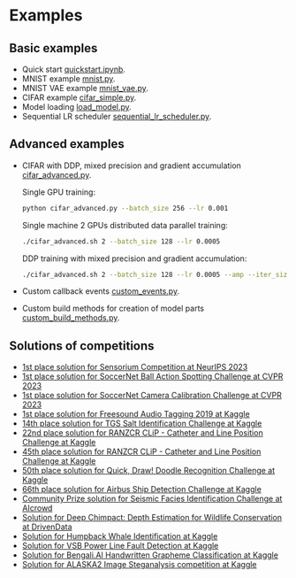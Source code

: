 # Examples

## Basic examples

* Quick start [quickstart.ipynb](quickstart.ipynb).
* MNIST example [mnist.py](mnist.py).    
* MNIST VAE example [mnist_vae.py](mnist_vae.py).
* CIFAR example [cifar_simple.py](cifar_simple.py). 
* Model loading [load_model.py](load_model.py).
* Sequential LR scheduler [sequential_lr_scheduler.py](sequential_lr_scheduler.py).

## Advanced examples

* CIFAR with DDP, mixed precision and gradient accumulation [cifar_advanced.py](cifar_advanced.py).

    Single GPU training:

    ```bash
    python cifar_advanced.py --batch_size 256 --lr 0.001
    ```
 
    Single machine 2 GPUs distributed data parallel training:

    ```bash
    ./cifar_advanced.sh 2 --batch_size 128 --lr 0.0005
    ```

    DDP training with mixed precision and gradient accumulation:

    ```bash
    ./cifar_advanced.sh 2 --batch_size 128 --lr 0.0005 --amp --iter_size 2
    ```
    
* Custom callback events [custom_events.py](custom_events.py).
* Custom build methods for creation of model parts [custom_build_methods.py](custom_build_methods.py).

## Solutions of competitions

* [1st place solution for Sensorium Competition at NeurIPS 2023](https://github.com/lRomul/sensorium)
* [1st place solution for SoccerNet Ball Action Spotting Challenge at CVPR 2023](https://github.com/lRomul/ball-action-spotting)
* [1st place solution for SoccerNet Camera Calibration Challenge at CVPR 2023](https://github.com/NikolasEnt/soccernet-calibration-sportlight)
* [1st place solution for Freesound Audio Tagging 2019 at Kaggle](https://github.com/lRomul/argus-freesound)
* [14th place solution for TGS Salt Identification Challenge at Kaggle](https://github.com/lRomul/argus-tgs-salt)
* [22nd place solution for RANZCR CLiP - Catheter and Line Position Challenge at Kaggle](https://github.com/lRomul/ranzcr-clip)
* [45th place solution for RANZCR CLiP - Catheter and Line Position Challenge at Kaggle](https://github.com/irrmnv/ranzcr-clip)
* [50th place solution for Quick, Draw! Doodle Recognition Challenge at Kaggle](https://github.com/lRomul/argus-quick-draw)
* [66th place solution for Airbus Ship Detection Challenge at Kaggle](https://github.com/OniroAI/Universal-segmentation-baseline-Kaggle-Airbus-Ship-Detection)
* [Community Prize solution for Seismic Facies Identification Challenge at AIcrowd](https://github.com/irrmnv/seismic-facies-identification)
* [Solution for Deep Chimpact: Depth Estimation for Wildlife Conservation at DrivenData](https://github.com/sankovalev/deep_chimpact.drivendata)
* [Solution for Humpback Whale Identification at Kaggle](https://github.com/lRomul/argus-humpback-whale)
* [Solution for VSB Power Line Fault Detection at Kaggle](https://github.com/lRomul/argus-vsb-power)
* [Solution for Bengali.AI Handwritten Grapheme Classification at Kaggle](https://github.com/lRomul/argus-bengali-ai)
* [Solution for ALASKA2 Image Steganalysis competition at Kaggle](https://github.com/lRomul/argus-alaska)

